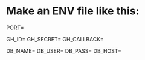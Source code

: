 
# Make an ENV file like this:

PORT=<port number>

GH_ID=<your ID from GH>
GH_SECRET=<your secret from GH>
GH_CALLBACK=<callback url>

DB_NAME=<your database>
DB_USER=<your user>
DB_PASS=<your password>
DB_HOST=<you host>
